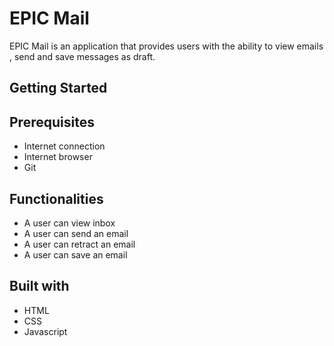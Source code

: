 # EPIC Mail
EPIC Mail is an application that provides users with the ability to view emails , send and save messages as draft.

## Getting Started
## Prerequisites
* Internet connection
* Internet browser
* Git

## Functionalities
* A user can view inbox
* A user can send an email
* A user can retract an email
* A user can save an email

## Built with
* HTML
* CSS
* Javascript
